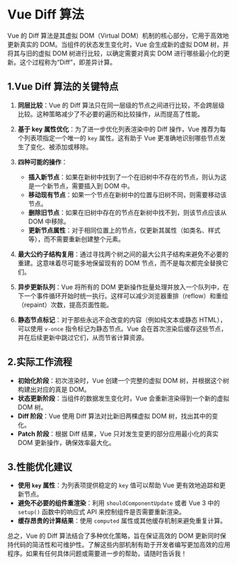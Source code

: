 # Vue Diff 算法

Vue 的 Diff 算法是其虚拟 DOM（Virtual DOM）机制的核心部分，它用于高效地更新真实的 DOM。当组件的状态发生变化时，Vue 会生成新的虚拟 DOM 树，并将其与旧的虚拟 DOM 树进行比较，以确定需要对真实 DOM 进行哪些最小化的更新。这个过程称为“Diff”，即差异计算。

## 1.Vue Diff 算法的关键特点

1. **同层比较**：Vue 的 Diff 算法只在同一层级的节点之间进行比较，不会跨层级比较。这种策略减少了不必要的遍历和比较操作，从而提高了性能。

2. **基于 key 属性优化**：为了进一步优化列表渲染中的 Diff 操作，Vue 推荐为每个列表项指定一个唯一的 `key` 属性。这有助于 Vue 更准确地识别哪些节点发生了变化、被添加或移除。

3. **四种可能的操作**：

   - **插入新节点**：如果在新树中找到了一个在旧树中不存在的节点，则认为这是一个新节点，需要插入到 DOM 中。
   - **移动现有节点**：如果一个节点在新树中的位置与旧树不同，则需要移动该节点。
   - **删除旧节点**：如果在旧树中存在的节点在新树中找不到，则该节点应该从 DOM 中移除。
   - **更新节点属性**：对于相同位置上的节点，仅更新其属性（如类名、样式等），而不需要重新创建整个元素。

4. **最大公约子结构复用**：通过寻找两个树之间的最大公共子结构来避免不必要的重建。这意味着尽可能多地保留现有的 DOM 节点，而不是每次都完全替换它们。

5. **异步更新队列**：Vue 将所有的 DOM 更新操作批量处理并放入一个队列中，在下一个事件循环开始时统一执行。这样可以减少浏览器重排（reflow）和重绘（repaint）次数，提高页面性能。

6. **静态节点标记**：对于那些永远不会改变的内容（例如纯文本或静态 HTML），可以使用 `v-once` 指令标记为静态节点。Vue 会在首次渲染后缓存这些节点，并在后续更新中跳过它们，从而节省计算资源。

## 2.实际工作流程

- **初始化阶段**：初次渲染时，Vue 创建一个完整的虚拟 DOM 树，并根据这个树构建出对应的真是 DOM。
- **状态更新阶段**：当组件的数据发生变化时，Vue 会重新渲染得到一个新的虚拟 DOM 树。
- **Diff 阶段**：Vue 使用 Diff 算法对比新旧两棵虚拟 DOM 树，找出其中的变化。
- **Patch 阶段**：根据 Diff 结果，Vue 只对发生变更的部分应用最小化的真实 DOM 更新操作，确保效率最大化。

## 3.性能优化建议

- **使用 `key` 属性**：为列表项提供稳定的 `key` 值可以帮助 Vue 更有效地追踪和更新节点。
- **避免不必要的组件重渲染**：利用 `shouldComponentUpdate` 或者 Vue 3 中的 `setup()` 函数中的响应式 API 来控制组件是否需要重新渲染。
- **缓存昂贵的计算结果**：使用 `computed` 属性或其他缓存机制来避免重复计算。

总之，Vue 的 Diff 算法结合了多种优化策略，旨在保证高效的 DOM 更新同时保持代码的简洁性和可维护性。了解这些内部机制有助于开发者编写更加高效的应用程序。如果有任何具体问题或需要进一步的帮助，请随时告诉我！
